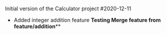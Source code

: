 Initial version of the Calculator project
#2020-12-11
*    Added integer addition feature
****Testing Merge feature from feature/addition******
